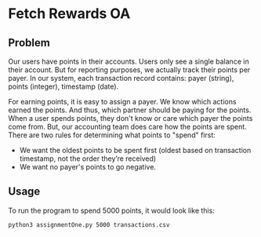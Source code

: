 # Fetch Rewards OA

## Problem
Our users have points in their accounts. Users only see a single balance in their account. But for reporting purposes, we actually track their points per payer. In our system, each transaction record contains: payer (string), points (integer), timestamp (date).

For earning points, it is easy to assign a payer. We know which actions earned the points. And thus, which partner should be paying for the points.
When a user spends points, they don't know or care which payer the points come from. But, our accounting team does care how the points are spent. There are two rules for determining what points to "spend" first:

* We want the oldest points to be spent first (oldest based on transaction timestamp, not the order they’re received)
* We want no payer's points to go negative.


## Usage
To run the program to spend 5000 points, it would look like this:
```bash
python3 assignmentOne.py 5000 transactions.csv
```